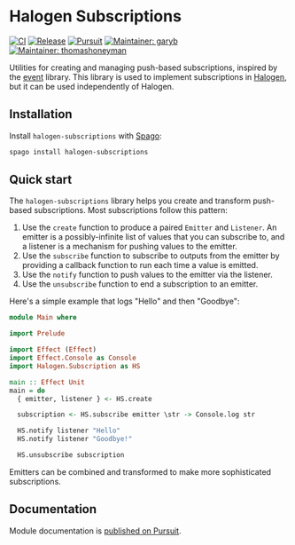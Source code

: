 # Halogen Subscriptions

[![CI](https://github.com/purescript-halogen/purescript-halogen-subscriptions/workflows/CI/badge.svg?branch=main)](https://github.com/purescript-halogen/purescript-halogen-subscriptions/actions?query=workflow%3ACI+branch%3Amain)
[![Release](https://img.shields.io/github/release/purescript-halogen/purescript-halogen-subscriptions.svg)](https://github.com/purescript-halogen/purescript-halogen-subscriptions/releases)
[![Pursuit](https://pursuit.purescript.org/packages/purescript-halogen-subscriptions/badge)](https://pursuit.purescript.org/packages/purescript-halogen-subscriptions)
[![Maintainer: garyb](https://img.shields.io/badge/maintainer-garyb-teal.svg)](https://github.com/garyb)
[![Maintainer: thomashoneyman](https://img.shields.io/badge/maintainer-thomashoneyman-teal.svg)](https://github.com/thomashoneyman)

Utilities for creating and managing push-based subscriptions, inspired by the [event](https://github.com/paf31/purescript-event) library. This library is used to implement subscriptions in [Halogen](https://github.com/purescript-halogen/purescript-halogen), but it can be used independently of Halogen.

## Installation

Install `halogen-subscriptions` with [Spago](https://github.com/purescript/spago):

```sh
spago install halogen-subscriptions
```

## Quick start

The `halogen-subscriptions` library helps you create and transform push-based subscriptions. Most subscriptions follow this pattern:

1. Use the `create` function to produce a paired `Emitter` and `Listener`. An emitter is a possibly-infinite list of values that you can subscribe to, and a listener is a mechanism for pushing values to the emitter.
2. Use the `subscribe` function to subscribe to outputs from the emitter by providing a callback function to run each time a value is emitted.
3. Use the `notify` function to push values to the emitter via the listener.
4. Use the `unsubscribe` function to end a subscription to an emitter.

Here's a simple example that logs "Hello" and then "Goodbye":

```purs
module Main where

import Prelude

import Effect (Effect)
import Effect.Console as Console
import Halogen.Subscription as HS

main :: Effect Unit
main = do
  { emitter, listener } <- HS.create

  subscription <- HS.subscribe emitter \str -> Console.log str

  HS.notify listener "Hello"
  HS.notify listener "Goodbye!"

  HS.unsubscribe subscription
```

Emitters can be combined and transformed to make more sophisticated subscriptions.

## Documentation

Module documentation is [published on Pursuit](https://pursuit.purescript.org/packages/purescript-halogen-subscriptions).
